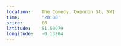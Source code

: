 ```yaml
---
location:    The Comedy, Oxendon St, SW1
time:        '20:00'
price:       £6
latitude:    51.50979
longitude:   -0.13204
---
```

